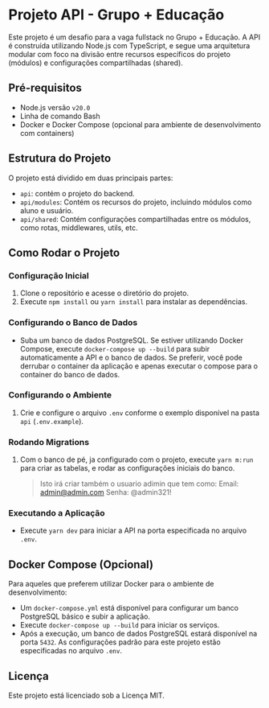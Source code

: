 # Projeto API - Grupo + Educação

Este projeto é um desafio para a vaga fullstack no Grupo + Educação. A API é construída utilizando Node.js com TypeScript, e segue uma arquitetura modular com foco na divisão entre recursos específicos do projeto (módulos) e configurações compartilhadas (shared).

## Pré-requisitos

- Node.js versão `v20.0`
- Linha de comando Bash
- Docker e Docker Compose (opcional para ambiente de desenvolvimento com containers)

## Estrutura do Projeto

O projeto está dividido em duas principais partes:

- `api`: contém o projeto do backend.
- `api/modules`: Contém os recursos do projeto, incluindo módulos como aluno e usuário.
- `api/shared`: Contém configurações compartilhadas entre os módulos, como rotas, middlewares, utils, etc.

## Como Rodar o Projeto

### Configuração Inicial

1. Clone o repositório e acesse o diretório do projeto.
2. Execute `npm install` ou `yarn install` para instalar as dependências.

### Configurando o Banco de Dados

- Suba um banco de dados PostgreSQL. Se estiver utilizando Docker Compose, execute `docker-compose up --build` para subir automaticamente a API e o banco de dados. Se preferir, você pode derrubar o container da aplicação e apenas executar o compose para o container do banco de dados.

### Configurando o Ambiente

1. Crie e configure o arquivo `.env` conforme o exemplo disponível na pasta `api` (`.env.example`).

### Rodando Migrations

1. Com o banco de pé, ja configurado com o projeto, execute `yarn m:run` para criar as tabelas, e rodar as configurações iniciais do banco.
   > Isto irá criar também o usuario adimin que tem como:
   > Email: admin@admin.com
   > Senha: @admin321!

### Executando a Aplicação

- Execute `yarn dev` para iniciar a API na porta especificada no arquivo `.env`.

## Docker Compose (Opcional)

Para aqueles que preferem utilizar Docker para o ambiente de desenvolvimento:

- Um `docker-compose.yml` está disponível para configurar um banco PostgreSQL básico e subir a aplicação.
- Execute `docker-compose up --build` para iniciar os serviços.
- Após a execução, um banco de dados PostgreSQL estará disponível na porta `5432`. As configurações padrão para este projeto estão especificadas no arquivo `.env`.

## Licença

Este projeto está licenciado sob a Licença MIT.
